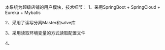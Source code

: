 本系统为超级店铺的用户模块，技术细节：
1、采用SpringBoot + SpringCloud + Eureka + Mybatis

2、采用了读写分离Master和salve库

3、采用读取环境变量的方式读取配置文件

4、




